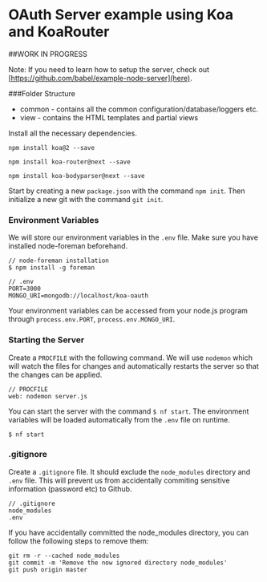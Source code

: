 # OAuth Server example using Koa and KoaRouter

##WORK IN PROGRESS

Note: If you need to learn how to setup the server, check out 
[https://github.com/babel/example-node-server](here).

###Folder Structure
+ common - contains all the common configuration/database/loggers etc.
+ view - contains the HTML templates and partial views


Install all the necessary dependencies.
```
npm install koa@2 --save

npm install koa-router@next --save

npm install koa-bodyparser@next --save

```
Start by creating a new `package.json` with the command `npm init`.
Then initialize a new git with the command `git init`.


### Environment Variables

We will store our environment variables in the `.env` file. Make sure you have installed node-foreman beforehand.
```
// node-foreman installation
$ npm install -g foreman
```

```
// .env
PORT=3000
MONGO_URI=mongodb://localhost/koa-oauth
```
Your environment variables can be accessed from your node.js program through `process.env.PORT`, `process.env.MONGO_URI`.


### Starting the Server

Create a `PROCFILE` with the following command. We will use `nodemon` which will watch the files for changes and automatically restarts the server so that the changes can be applied.
```
// PROCFILE
web: nodemon server.js
```
You can start the server with the command `$ nf start`.
The environment variables will be loaded automatically from the `.env` file on runtime.
```terminal
$ nf start
```

### .gitignore

Create a `.gitignore` file. It should exclude the `node_modules` directory and `.env` file. This will prevent us from accidentally commiting sensitive information (password etc) to Github.

```
// .gitignore
node_modules
.env
```

If you have accidentally committed the node_modules directory, you can follow the following steps to remove them:
```
git rm -r --cached node_modules
git commit -m 'Remove the now ignored directory node_modules'
git push origin master
```
